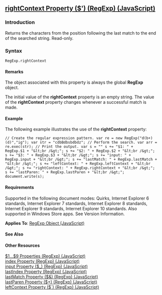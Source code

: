 ## [rightContext Property ($') (RegExp) (JavaScript)](rightContext-Property.html)

### Introduction 

 Returns the characters from the position following the last match to the end of the searched string. Read-only.

### Syntax 

```
RegExp.rightContext
```

#### Remarks 

<div id="languageReferenceRemarksSection" class="section" name="collapseableSection" style="">
  <p xmlns:util="util">
    The object associated with this property is always the global <b>RegExp</b> object.
  </p>
  <p xmlns:util="util">
    The initial value of the <b>rightContext</b> property is an empty string. The value of the <b>rightContext</b> property changes whenever a successful match is made.
  </p>
</div>

#### Example 

<p xmlns:util="util">
  The following example illustrates the use of the <b>rightContext</b> property:
</p>

```
// Create the regular expression pattern. var re = new RegExp("d(b+)(d)","ig"); var str = "cdbBdbsbdbdz"; // Perform the search. var arr = re.exec(str); // Print the output. var s = "" s += "$1: " +
RegExp.$1 + "&lt;br /&gt;"; s += "$2: " + RegExp.$2 + "&lt;br /&gt;"; s += "$3: " + RegExp.$3 + "&lt;br /&gt;"; s += "input: " + RegExp.input + "&lt;br /&gt;"; s += "lastMatch: " + RegExp.lastMatch +
"&lt;br /&gt;"; s += "leftContext: " + RegExp.leftContext + "&lt;br /&gt;"; s += "rightContext: " + RegExp.rightContext + "&lt;br /&gt;"; s += "lastParen: " + RegExp.lastParen + "&lt;br /&gt;";
document.write(s);
```

#### Requirements 

<div id="requirementsTitleSection" class="section" name="collapseableSection" style="">
  <p xmlns:util="util"></p>
  <p>
    Supported in the following document modes: Quirks, Internet Explorer 6 standards, Internet Explorer 7 standards, Internet Explorer 8 standards, Internet Explorer 9 standards, Internet Explorer 10
    standards. Also supported in Windows Store apps. See Version Information.
  </p>
  <p xmlns:util="util">
    <b>Applies To</b>: <span sdata="link"><a href="7f6b1073-8cbb-49ed-94b6-56833ba663c5.htm">RegExp Object (JavaScript)</a></span>
  </p>
</div>

#### See Also 

<div id="seeAlsoSection" class="section" name="collapseableSection" style="">
  <h4 class="subHeading">
    Other Resources
  </h4>
  <div class="seeAlsoStyle">
    <span sdata="link" xmlns:util="util"><a href="8bd84851-f62f-4eb1-a93d-b67135ea091a.htm">$1...$9 Properties (RegExp) (JavaScript)</a></span>
  </div>
  <div class="seeAlsoStyle">
    <span sdata="link" xmlns:util="util"><a href="d8be1ef6-1bf2-43cd-b0b5-567a61eabaad.htm">index Property (RegExp) (JavaScript)</a></span>
  </div>
  <div class="seeAlsoStyle">
    <span sdata="link" xmlns:util="util"><a href="88c6d1d8-56f7-4334-a7eb-e899aec9cda4.htm">input Property ($_) (RegExp) (JavaScript)</a></span>
  </div>
  <div class="seeAlsoStyle">
    <span sdata="link" xmlns:util="util"><a href="c8ae2a13-6dff-4cbe-b662-aca3d66c2a7f.htm">lastIndex Property (RegExp) (JavaScript)</a></span>
  </div>
  <div class="seeAlsoStyle">
    <span sdata="link" xmlns:util="util"><a href="d223836d-5235-48a5-a926-d20764ad3f14.htm">lastMatch Property ($&amp;) (RegExp) (JavaScript)</a></span>
  </div>
  <div class="seeAlsoStyle">
    <span sdata="link" xmlns:util="util"><a href="18aca591-a97a-48da-8b06-422346804b16.htm">lastParen Property ($+) (RegExp) (JavaScript)</a></span>
  </div>
  <div class="seeAlsoStyle">
    <span sdata="link" xmlns:util="util"><a href="840e56c0-eb7c-461f-bb56-91acff9b5bcf.htm">leftContext Property ($`) (RegExp) (JavaScript)</a></span>
  </div>
</div>

